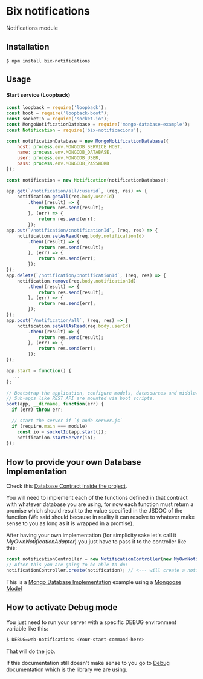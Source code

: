 # Bix notifications
Notifications module

## Installation

    $ npm install bix-notifications

## Usage

#### Start service (Loopback)

```javascript
const loopback = require('loopback');
const boot = require('loopback-boot');
const socketIo = require('socket.io');
const MongoNotificationDatabase = require('mongo-database-example');
const Notification = require('bix-notificacions');

const notificationDatabase = new MongoNotificationDatabase({
    host: process.env.MONGODB_SERVICE_HOST,
    name: process.env.MONGODB_DATABASE,
    user: process.env.MONGODB_USER,
    pass: process.env.MONGODB_PASSWORD
});

const notification = new Notification(notificationDatabase);

app.get(`/notification/all/:userid`, (req, res) => {
    notification.getAll(req.body.userId)
        .then((result) => {
            return res.send(result);
        }, (err) => {
            return res.send(err);
        });
app.put(`/notification/:notificationId`, (req, res) => {
    notification.setAsRead(req.body.notificationId)
        .then((result) => {
            return res.send(result);
        }, (err) => {
            return res.send(err);
        });
});
app.delete(`/notification/:notificationId`, (req, res) => {
    notification.remove(req.body.notificationId)
        .then((result) => {
            return res.send(result);
        }, (err) => {
            return res.send(err);
        });
});
app.post(`/notification/all`, (req, res) => {
    notification.setAllAsRead(req.body.userId)
        .then((result) => {
            return res.send(result);
        }, (err) => {
            return res.send(err);
        });
});

app.start = function() {
  ...
};

// Bootstrap the application, configure models, datasources and middleware.
// Sub-apps like REST API are mounted via boot scripts.
boot(app, __dirname, function(err) {
  if (err) throw err;

  // start the server if `$ node server.js`
  if (require.main === module)
    const io = socketIo(app.start());
    notification.startServer(io);
});
```

## How to provide your own Database Implementation
Check this [Database Contract inside the project](https://github.com/bixlabs/bix-notifications/blob/master/src/notifications/contracts/database.js).

You will need to implement each of the functions defined in that contract with whatever database you are using, 
for now each function must return a promise which should result to the value specified 
in the JSDOC of the function (We said should because in reality it can resolve to whatever 
make sense to you as long as it is wrapped in a promise).

After having your own implementation (for simplicity sake let's call it _MyOwnNotificationAdapter_) you just have to pass it to the controller like this:

```JavaScript
const notificationController = new NotificationController(new MyOwnNotificationAdapter());
// After this you are going to be able to do:
notificationController.create(notification); // <--- will create a notification.
```

This is a [Mongo Database Implementation](https://github.com/bixlabs/bix-notifications/blob/master/src/notifications/contracts/mongo-database-example.js) example using a [Mongoose Model](https://github.com/bixlabs/bix-notifications/blob/master/src/notifications/contracts/mongo-model-example.js)

## How to activate Debug mode
You just need  to run your server with a specific DEBUG environment variable like this:

```bash
$ DEBUG=web-notifications <Your-start-command-here>
```
That will do the job.

If this documentation still doesn't make sense to you go to [Debug](https://www.npmjs.com/package/debug) documentation 
which is the library we are using.
